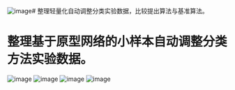 ![image](https://github.com/UNIC-Lab/Weekly-Report/assets/52443090/7a71d047-3ef6-4574-94fe-a80653fbe0bc)# 整理轻量化自动调整分类实验数据，比较提出算法与基准算法。
# 整理基于原型网络的小样本自动调整分类方法实验数据。
![image](https://github.com/UNIC-Lab/Weekly-Report/assets/52443090/fd7cea61-eea6-40f8-a022-91c7515b6aba)
![image](https://github.com/UNIC-Lab/Weekly-Report/assets/52443090/0fc149cc-9e45-4468-bfd1-019f1231af50)
![image](https://github.com/UNIC-Lab/Weekly-Report/assets/52443090/884f701d-099d-4bb2-a017-0d0183373ef7)
![image](https://github.com/UNIC-Lab/Weekly-Report/assets/52443090/8dd437fc-1d60-46da-95dc-d5da09f27c10)



